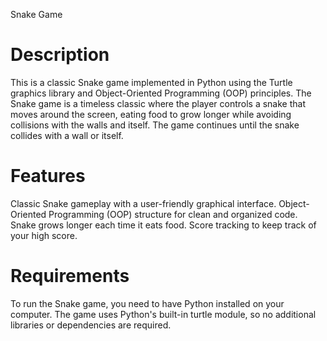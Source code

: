 Snake Game

# Description
This is a classic Snake game implemented in Python using the Turtle graphics library and Object-Oriented Programming (OOP) principles. The Snake game is a timeless classic where the player controls a snake that moves around the screen, eating food to grow longer while avoiding collisions with the walls and itself. The game continues until the snake collides with a wall or itself.

# Features
Classic Snake gameplay with a user-friendly graphical interface.
Object-Oriented Programming (OOP) structure for clean and organized code.
Snake grows longer each time it eats food.
Score tracking to keep track of your high score.

# Requirements

To run the Snake game, you need to have Python installed on your computer. The game uses Python's built-in turtle module, so no additional libraries or dependencies are required.
